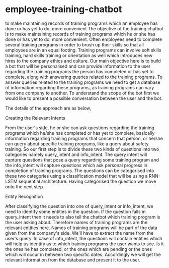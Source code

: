 # employee-training-chatbot
to make maintaining records of training programs which an employee has done or has yet to do, more convenient
The objective of the training chatbot is to make maintaining records of training programs which he or she has done or has yet to do, more convenient. Often employees need to complete several training programs in order to brush up their skills so that all employees are in an equal footing. Training programs can involve soft skills training, hard skills training or orientation as well which introduces new hires to the company ethics and culture. Our main objective here is to build a bot that will be personalised and can provide information to the user regarding the training programs the person has completed or has yet to complete, along with answering queries related to the training programs. To answer queries related to the training programs we need to get a database of information regarding these programs, as training programs can vary from one company to another. To understand the scope of the bot first we would like to present a possible conversation between the user and the bot.

The details of the approach are as below,

Creating the Relevant Intents

From the user's side, he or she can ask questions regarding the training programs which he/she has completed or has yet to complete, basically information regarding training programs that concern that person, or he/she can query about specific training programs, like a query about safety training. So our first step is to divide these two kinds of questions into two categories namely query_intent and info_intent. The query intent will capture questions that pose a query regarding some training program and the info_intent will capture questions which ask personal progress in completion of training programs. The questions can be categorised into these two categories using a classification model that will be using a RNN-LSTM sequential architecture. Having categorised the question we move onto the next step.

Entity Recognition

After classifying the question into one of query_intent or info_intent, we need to identify some entities in the question. If the question falls in query_intent then it needs to also tell the chatbot which training program is the user asking about. Therefore names of training programs are the relevant entities here. Names of training programs will be part of the data given from the company's side. We'll have to extract the name from the user's query. In case of info_intent, the questions will contain entities which will help us identify as to which training programs the user wants to see. Is it the ones he has completed, or the ones which are pending or the ones which will occur in between two specific dates. Accordingly we will get the relevant information from the database and present it to the user. 

